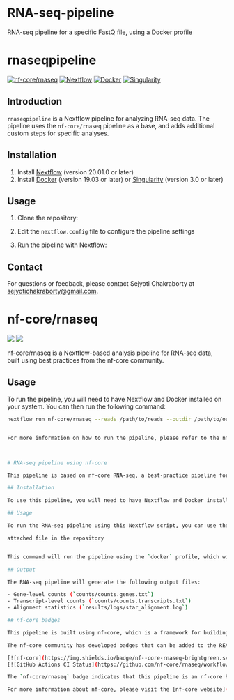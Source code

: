 # RNA-seq-pipeline
RNA-seq pipeline for a specific FastQ file, using a Docker profile


# rnaseqpipeline

[![nf-core/rnaseq](https://img.shields.io/badge/nf--core-rnaseq-brightgreen.svg)](https://nf-co.re/rnaseq)
[![Nextflow](https://img.shields.io/badge/nextflow-%E2%89%A520.01.0-brightgreen.svg)](https://www.nextflow.io/)
[![Docker](https://img.shields.io/badge/docker-19.03+-blue.svg)](https://www.docker.com/)
[![Singularity](https://img.shields.io/badge/singularity-3.0+-orange.svg)](https://sylabs.io/guides/3.0/user-guide/quick_start.html)

## Introduction

`rnaseqpipeline` is a Nextflow pipeline for analyzing RNA-seq data. The pipeline uses the `nf-core/rnaseq` pipeline as a base, and adds additional custom steps for specific analyses.

## Installation

1. Install [Nextflow](https://www.nextflow.io/) (version 20.01.0 or later)
2. Install [Docker](https://www.docker.com/) (version 19.03 or later) or [Singularity](https://sylabs.io/guides/3.0/user-guide/quick_start.html) (version 3.0 or later)

## Usage

1. Clone the repository:


2. Edit the `nextflow.config` file to configure the pipeline settings
3. Run the pipeline with Nextflow:


## Contact

For questions or feedback, please contact Sejyoti Chakraborty at sejyotichakraborty@gmail.com.





# nf-core/rnaseq

<img src="https://img.icons8.com/color/48/000000/java-coffee-cup-logo.png"/>
<img src="https://img.icons8.com/color/48/000000/docker.png"/>







nf-core/rnaseq is a Nextflow-based analysis pipeline for RNA-seq data, built using best practices from the nf-core community.

## Usage

To run the pipeline, you will need to have Nextflow and Docker installed on your system. You can then run the following command:

```bash
nextflow run nf-core/rnaseq --reads /path/to/reads --outdir /path/to/output -profile docker


For more information on how to run the pipeline, please refer to the nf-core/rnaseq documentation.



# RNA-seq pipeline using nf-core

This pipeline is based on nf-core RNA-seq, a best-practice pipeline for quality control and quantification of RNA sequencing data. The pipeline uses Nextflow, a workflow tool to run tasks across multiple compute infrastructures in a very portable manner. 

## Installation

To use this pipeline, you will need to have Nextflow and Docker installed on your system. You can install Nextflow by following the instructions on the Nextflow website. Docker can be downloaded from the Docker website.

## Usage

To run the RNA-seq pipeline using this Nextflow script, you can use the following command:

attached file in the repository


This command will run the pipeline using the `docker` profile, which will automatically download and use the Docker container that contains all of the required software and dependencies.

## Output

The RNA-seq pipeline will generate the following output files:

- Gene-level counts (`counts/counts.genes.txt`)
- Transcript-level counts (`counts/counts.transcripts.txt`)
- Alignment statistics (`results/logs/star_alignment.log`)

## nf-core badges

This pipeline is built using nf-core, which is a framework for building reusable, modular and scalable bioinformatics workflows. nf-core pipelines adhere to a set of community-driven guidelines to ensure reproducibility and usability.

The nf-core community has developed badges that can be added to the README files of pipelines that follow these guidelines. These badges show that the pipeline has passed automated testing, and indicate the quality and stability of the pipeline.

[![nf-core](https://img.shields.io/badge/nf--core-rnaseq-brightgreen.svg)](https://nf-co.re/rnaseq)
[![GitHub Actions CI Status](https://github.com/nf-core/rnaseq/workflows/nf-core%20CI/badge.svg)](https://github.com/nf-core/rnaseq/actions)

The `nf-core/rnaseq` badge indicates that this pipeline is an nf-core RNA-seq pipeline. The `GitHub Actions CI Status` badge indicates the status of the continuous integration (CI) tests for this pipeline.

For more information about nf-core, please visit the [nf-core website](https://nf-co.re/).



